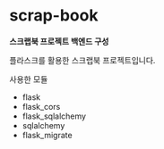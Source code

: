 # scrap-book

**스크랩북 프로젝트 백엔드 구성**

플라스크를 활용한 스크랩북 프로젝트입니다.

사용한 모듈

- flask
- flask_cors
- flask_sqlalchemy
- sqlalchemy
- flask_migrate
